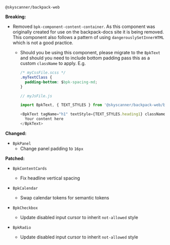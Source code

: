 `@skyscanner/backpack-web`

**Breaking:**
- Removed `bpk-component-content-container`. As this component was originally created for use on the backpack-docs site it is being removed. This component also follows a pattern of using `dangerouslySetInnerHTML` which is not a good practice.
  - Should you be using this component, please migrate to the `BpkText` and should you need to include bottom padding pass this as a custom `className` to apply. E.g.

    ```css
    /* myCssFile.scss */
    .myTextClass {
      padding-bottom: $bpk-spacing-md;
    }
    ```
    ```javascript
    // myJsFile.js

    import BpkText, { TEXT_STYLES } from '@skyscanner/backpack-web/bpk-component-text';

    <BpkText tagName="h1" textStyle={TEXT_STYLES.heading1} className='myTextClass'>
      Your content here
    </BpkText>
    ```

**Changed:**
  - `BpkPanel`
    - Change panel padding to `16px`

**Patched:**
  - `BpkContentCards`
    - Fix headline vertical spacing

  - `BpkCalendar`
    - Swap calendar tokens for semantic tokens

  - `BpkCheckbox`
    - Update disabled input cursor to inherit `not-allowed` style

  - `BpkRadio`
    - Update disabled input cursor to inherit `not-allowed` style
